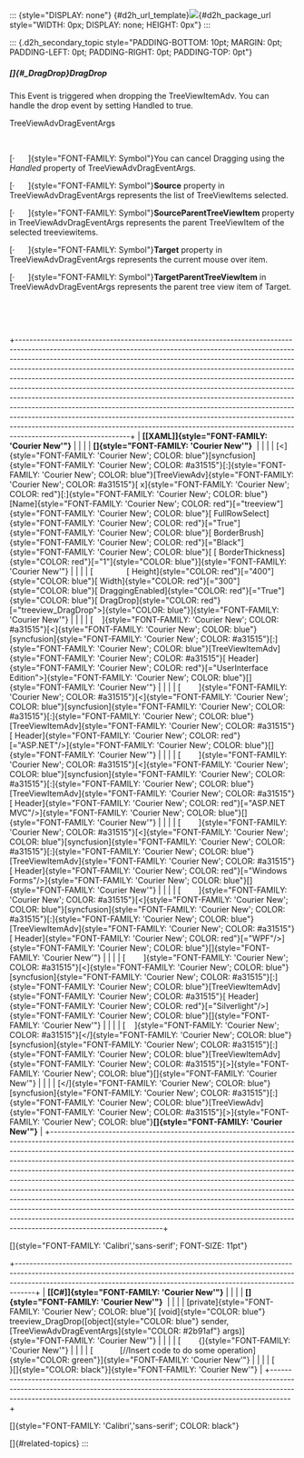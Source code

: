 ::: {style="DISPLAY: none"}
[](ms-xhelp:///?Id=d2h_url_template){#d2h_url_template}![](!package_url!){#d2h_package_url style="WIDTH: 0px; DISPLAY: none; HEIGHT: 0px"}
:::

::: {.d2h_secondary_topic style="PADDING-BOTTOM: 10pt; MARGIN: 0pt; PADDING-LEFT: 0pt; PADDING-RIGHT: 0pt; PADDING-TOP: 0pt"}
##### []{#_DragDrop}DragDrop

This Event is triggered when dropping the TreeViewItemAdv. You can handle the drop event by setting Handled to true.

TreeViewAdvDragEventArgs

 

[·      ]{style="FONT-FAMILY: Symbol"}You can cancel Dragging using the *Handled* property of TreeViewAdvDragEventArgs.

[·      ]{style="FONT-FAMILY: Symbol"}**Source** property in TreeViewAdvDragEventArgs represents the list of TreeViewItems selected.

[·      ]{style="FONT-FAMILY: Symbol"}**SourceParentTreeViewItem** property in TreeViewAdvDragEventArgs represents the parent TreeViewItem of the selected treeviewitems.

[·      ]{style="FONT-FAMILY: Symbol"}**Target** property in TreeViewAdvDragEventArgs represents the current mouse over item.

[·      ]{style="FONT-FAMILY: Symbol"}**TargetParentTreeViewItem** in TreeViewAdvDragEventArgs represents the parent tree view item of Target.

 

 

+-------------------------------------------------------------------------------------------------------------------------------------------------------------------------------------------------------------------------------------------------------------------------------------------------------------------------------------------------------------------------------------------------------------------------------------------------------------------------------------------------------------------------------------------------------------------------------------------------------------------------------------------------------------------------------------------------------------------------------------------------------------------------------------------------------------------------------------------+
| **[\[XAML\]]{style="FONT-FAMILY: 'Courier New'"}**                                                                                                                                                                                                                                                                                                                                                                                                                                                                                                                                                                                                                                                                                                                                                                                        |
|                                                                                                                                                                                                                                                                                                                                                                                                                                                                                                                                                                                                                                                                                                                                                                                                                                           |
| **[]{style="FONT-FAMILY: 'Courier New'"}**                                                                                                                                                                                                                                                                                                                                                                                                                                                                                                                                                                                                                                                                                                                                                                                                |
|                                                                                                                                                                                                                                                                                                                                                                                                                                                                                                                                                                                                                                                                                                                                                                                                                                           |
| [\<]{style="FONT-FAMILY: 'Courier New'; COLOR: blue"}[syncfusion]{style="FONT-FAMILY: 'Courier New'; COLOR: #a31515"}[:]{style="FONT-FAMILY: 'Courier New'; COLOR: blue"}[TreeViewAdv]{style="FONT-FAMILY: 'Courier New'; COLOR: #a31515"}[ x]{style="FONT-FAMILY: 'Courier New'; COLOR: red"}[:]{style="FONT-FAMILY: 'Courier New'; COLOR: blue"}[Name]{style="FONT-FAMILY: 'Courier New'; COLOR: red"}[=\"treeview\"]{style="FONT-FAMILY: 'Courier New'; COLOR: blue"}[ FullRowSelect]{style="FONT-FAMILY: 'Courier New'; COLOR: red"}[=\"True\"]{style="FONT-FAMILY: 'Courier New'; COLOR: blue"}[ BorderBrush]{style="FONT-FAMILY: 'Courier New'; COLOR: red"}[=\"Black\"]{style="FONT-FAMILY: 'Courier New'; COLOR: blue"}[ [ BorderThickness]{style="COLOR: red"}[=\"1\"]{style="COLOR: blue"}]{style="FONT-FAMILY: 'Courier New'"} |
|                                                                                                                                                                                                                                                                                                                                                                                                                                                                                                                                                                                                                                                                                                                                                                                                                                           |
| [               [ Height]{style="COLOR: red"}[=\"400\"]{style="COLOR: blue"}[ Width]{style="COLOR: red"}[=\"300\"]{style="COLOR: blue"}[ DraggingEnabled]{style="COLOR: red"}[=\"True\"]{style="COLOR: blue"}[ DragDrop]{style="COLOR: red"}[=\"treeview_DragDrop\"\>]{style="COLOR: blue"}]{style="FONT-FAMILY: 'Courier New'"}                                                                                                                                                                                                                                                                                                                                                                                                                                                                                                          |
|                                                                                                                                                                                                                                                                                                                                                                                                                                                                                                                                                                                                                                                                                                                                                                                                                                           |
| [    ]{style="FONT-FAMILY: 'Courier New'; COLOR: #a31515"}[\<]{style="FONT-FAMILY: 'Courier New'; COLOR: blue"}[syncfusion]{style="FONT-FAMILY: 'Courier New'; COLOR: #a31515"}[:]{style="FONT-FAMILY: 'Courier New'; COLOR: blue"}[TreeViewItemAdv]{style="FONT-FAMILY: 'Courier New'; COLOR: #a31515"}[ Header]{style="FONT-FAMILY: 'Courier New'; COLOR: red"}[=\"UserInterface Edition\"\>]{style="FONT-FAMILY: 'Courier New'; COLOR: blue"}[]{style="FONT-FAMILY: 'Courier New'"}                                                                                                                                                                                                                                                                                                                                                    |
|                                                                                                                                                                                                                                                                                                                                                                                                                                                                                                                                                                                                                                                                                                                                                                                                                                           |
| [        ]{style="FONT-FAMILY: 'Courier New'; COLOR: #a31515"}[\<]{style="FONT-FAMILY: 'Courier New'; COLOR: blue"}[syncfusion]{style="FONT-FAMILY: 'Courier New'; COLOR: #a31515"}[:]{style="FONT-FAMILY: 'Courier New'; COLOR: blue"}[TreeViewItemAdv]{style="FONT-FAMILY: 'Courier New'; COLOR: #a31515"}[ Header]{style="FONT-FAMILY: 'Courier New'; COLOR: red"}[=\"ASP.NET\"/\>]{style="FONT-FAMILY: 'Courier New'; COLOR: blue"}[]{style="FONT-FAMILY: 'Courier New'"}                                                                                                                                                                                                                                                                                                                                                             |
|                                                                                                                                                                                                                                                                                                                                                                                                                                                                                                                                                                                                                                                                                                                                                                                                                                           |
| [        ]{style="FONT-FAMILY: 'Courier New'; COLOR: #a31515"}[\<]{style="FONT-FAMILY: 'Courier New'; COLOR: blue"}[syncfusion]{style="FONT-FAMILY: 'Courier New'; COLOR: #a31515"}[:]{style="FONT-FAMILY: 'Courier New'; COLOR: blue"}[TreeViewItemAdv]{style="FONT-FAMILY: 'Courier New'; COLOR: #a31515"}[ Header]{style="FONT-FAMILY: 'Courier New'; COLOR: red"}[=\"ASP.NET MVC\"/\>]{style="FONT-FAMILY: 'Courier New'; COLOR: blue"}[]{style="FONT-FAMILY: 'Courier New'"}                                                                                                                                                                                                                                                                                                                                                         |
|                                                                                                                                                                                                                                                                                                                                                                                                                                                                                                                                                                                                                                                                                                                                                                                                                                           |
| [        ]{style="FONT-FAMILY: 'Courier New'; COLOR: #a31515"}[\<]{style="FONT-FAMILY: 'Courier New'; COLOR: blue"}[syncfusion]{style="FONT-FAMILY: 'Courier New'; COLOR: #a31515"}[:]{style="FONT-FAMILY: 'Courier New'; COLOR: blue"}[TreeViewItemAdv]{style="FONT-FAMILY: 'Courier New'; COLOR: #a31515"}[ Header]{style="FONT-FAMILY: 'Courier New'; COLOR: red"}[=\"Windows Forms\"/\>]{style="FONT-FAMILY: 'Courier New'; COLOR: blue"}[]{style="FONT-FAMILY: 'Courier New'"}                                                                                                                                                                                                                                                                                                                                                       |
|                                                                                                                                                                                                                                                                                                                                                                                                                                                                                                                                                                                                                                                                                                                                                                                                                                           |
| [        ]{style="FONT-FAMILY: 'Courier New'; COLOR: #a31515"}[\<]{style="FONT-FAMILY: 'Courier New'; COLOR: blue"}[syncfusion]{style="FONT-FAMILY: 'Courier New'; COLOR: #a31515"}[:]{style="FONT-FAMILY: 'Courier New'; COLOR: blue"}[TreeViewItemAdv]{style="FONT-FAMILY: 'Courier New'; COLOR: #a31515"}[ Header]{style="FONT-FAMILY: 'Courier New'; COLOR: red"}[=\"WPF\"/\>]{style="FONT-FAMILY: 'Courier New'; COLOR: blue"}[]{style="FONT-FAMILY: 'Courier New'"}                                                                                                                                                                                                                                                                                                                                                                 |
|                                                                                                                                                                                                                                                                                                                                                                                                                                                                                                                                                                                                                                                                                                                                                                                                                                           |
| [        ]{style="FONT-FAMILY: 'Courier New'; COLOR: #a31515"}[\<]{style="FONT-FAMILY: 'Courier New'; COLOR: blue"}[syncfusion]{style="FONT-FAMILY: 'Courier New'; COLOR: #a31515"}[:]{style="FONT-FAMILY: 'Courier New'; COLOR: blue"}[TreeViewItemAdv]{style="FONT-FAMILY: 'Courier New'; COLOR: #a31515"}[ Header]{style="FONT-FAMILY: 'Courier New'; COLOR: red"}[=\"Silverlight\"/\>]{style="FONT-FAMILY: 'Courier New'; COLOR: blue"}[]{style="FONT-FAMILY: 'Courier New'"}                                                                                                                                                                                                                                                                                                                                                         |
|                                                                                                                                                                                                                                                                                                                                                                                                                                                                                                                                                                                                                                                                                                                                                                                                                                           |
| [    ]{style="FONT-FAMILY: 'Courier New'; COLOR: #a31515"}[\</]{style="FONT-FAMILY: 'Courier New'; COLOR: blue"}[syncfusion]{style="FONT-FAMILY: 'Courier New'; COLOR: #a31515"}[:]{style="FONT-FAMILY: 'Courier New'; COLOR: blue"}[TreeViewItemAdv]{style="FONT-FAMILY: 'Courier New'; COLOR: #a31515"}[\>]{style="FONT-FAMILY: 'Courier New'; COLOR: blue"}[]{style="FONT-FAMILY: 'Courier New'"}                                                                                                                                                                                                                                                                                                                                                                                                                                      |
|                                                                                                                                                                                                                                                                                                                                                                                                                                                                                                                                                                                                                                                                                                                                                                                                                                           |
| [\</]{style="FONT-FAMILY: 'Courier New'; COLOR: blue"}[syncfusion]{style="FONT-FAMILY: 'Courier New'; COLOR: #a31515"}[:]{style="FONT-FAMILY: 'Courier New'; COLOR: blue"}[TreeViewAdv]{style="FONT-FAMILY: 'Courier New'; COLOR: #a31515"}[\>]{style="FONT-FAMILY: 'Courier New'; COLOR: blue"}**[]{style="FONT-FAMILY: 'Courier New'"}**                                                                                                                                                                                                                                                                                                                                                                                                                                                                                                |
+-------------------------------------------------------------------------------------------------------------------------------------------------------------------------------------------------------------------------------------------------------------------------------------------------------------------------------------------------------------------------------------------------------------------------------------------------------------------------------------------------------------------------------------------------------------------------------------------------------------------------------------------------------------------------------------------------------------------------------------------------------------------------------------------------------------------------------------------+

[]{style="FONT-FAMILY: 'Calibri','sans-serif'; FONT-SIZE: 11pt"} 

+-----------------------------------------------------------------------------------------------------------------------------------------------------------------------------------------------------------------------------------------------+
| **[\[C#\]]{style="FONT-FAMILY: 'Courier New'"}**                                                                                                                                                                                              |
|                                                                                                                                                                                                                                               |
| **[]{style="FONT-FAMILY: 'Courier New'"}**                                                                                                                                                                                                    |
|                                                                                                                                                                                                                                               |
| [private]{style="FONT-FAMILY: 'Courier New'; COLOR: blue"}[ [void]{style="COLOR: blue"} treeview_DragDrop([object]{style="COLOR: blue"} sender, [TreeViewAdvDragEventArgs]{style="COLOR: #2b91af"} args)]{style="FONT-FAMILY: 'Courier New'"} |
|                                                                                                                                                                                                                                               |
| [        {]{style="FONT-FAMILY: 'Courier New'"}                                                                                                                                                                                               |
|                                                                                                                                                                                                                                               |
| [            [//Insert code to do some operation]{style="COLOR: green"}]{style="FONT-FAMILY: 'Courier New'"}                                                                                                                                  |
|                                                                                                                                                                                                                                               |
| [        }[]{style="COLOR: black"}]{style="FONT-FAMILY: 'Courier New'"}                                                                                                                                                                       |
+-----------------------------------------------------------------------------------------------------------------------------------------------------------------------------------------------------------------------------------------------+

[]{style="FONT-FAMILY: 'Calibri','sans-serif'; COLOR: black"} 

[]{#related-topics}
:::
